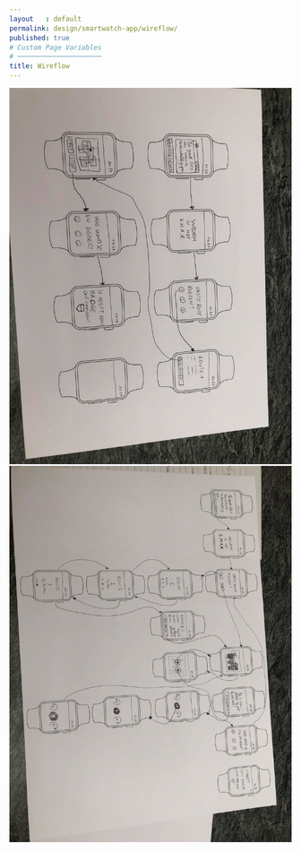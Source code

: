 ```yaml
---
layout   : default
permalink: design/smartwatch-app/wireflow/
published: true
# Custom Page Variables
# ─────────────────────
title: Wireflow
---
```


<img src="../../../img/34065900_1003649949809167_6155538250929799168_n.jpg">
<img src="../../../img/34070974_1003649919809170_4053412206354628608_n.jpg">
